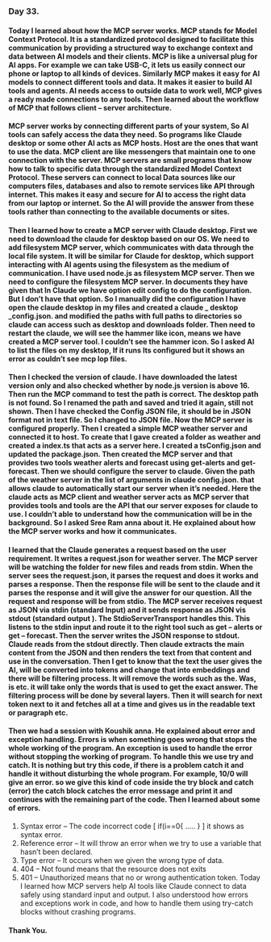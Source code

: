 ### Day 33.
#### Today I learned about how the MCP server works. MCP stands for Model Context Protocol. It is a standardized protocol designed to facilitate this communication by providing a structured way to exchange context and data between AI models and their clients. MCP is like a universal plug for AI apps. For example we can take USB-C, it lets us easily connect our phone or laptop to all kinds of devices. Similarly MCP makes it easy for AI models to connect different tools and data. It makes it easier to build AI tools and agents. AI needs access to outside data to work well, MCP gives a ready made connections to any tools. Then learned about the workflow of MCP that follows client – server architecture. 
#### MCP server works by connecting different parts of your system, So AI tools can safely access the data they need. So programs like Claude desktop or some other AI acts as MCP hosts. Host are the ones that want to use the data. MCP client are like messengers that maintain one to one connection with the server. MCP servers are small programs that know how to talk to specific data through the standardized Model Context Protocol. These servers can connect to local Data sources like our computers files, databases and also to remote services like API through internet. This makes it easy and secure for AI to access the right data from our laptop or internet. So the AI will provide the answer from these tools rather than connecting to the available documents or sites. 
#### Then I learned how to create a MCP server with Claude desktop. First we need to download the claude for desktop based on our OS. We need to add filesystem MCP server, which communicates with data through the local file system. It will be similar for Claude for desktop, which support interacting with AI agents using the filesystem as the medium of communication. I have used node.js as filesystem MCP server. Then we need to configure the filesystem MCP server. In documents they have given that In Claude we have option edit config to do the configuration. But I don’t have that option. So I manually did the configuration I have open the claude desktop in my files and created a claude _ desktop _config.json. and modified the paths with full paths to directories so claude can access such as desktop and downloads folder. Then need to restart the claude, we will see the hammer like icon, means we have created a MCP server tool. I couldn’t see the hammer icon. So I asked AI to list the files on my desktop, If it runs Its configured but it shows an error as couldn’t see mcp lop files. 
#### Then I checked the version of claude. I have downloaded the latest version only and also checked whether by node.js version is above 16. Then run the MCP command to test the path is correct. The desktop path is not found. So I renamed the path and saved and tried it again, still not shown. Then I have checked the Config JSON file, it should be in JSON format not in text file. So I changed to JSON file. Now the MCP server is configured properly. Then I created a simple MCP weather server and connected it to host. To create that I gave created a folder as weather and created a index.ts that acts as a server here. I created a tsConfig.json and updated the package.json. Then created the MCP server and that provides two tools weather alerts and forecast using get-alerts and get-forecast. Then we should configure the server to claude. Given the path of the weather server in the list of arguments in claude config.json. that allows claude to automatically start our server when it’s needed. Here the claude acts as MCP client and weather server acts as MCP server that provides tools and tools are the API that our server exposes for claude to use. I couldn’t able to understand how the communication will be in the background. So I asked Sree Ram anna about it. He explained about how the MCP server works and how it communicates. 
#### I learned that the Claude generates a request based on the user requirement. It writes a request.json for weather server. The MCP server will be watching the folder for new files and reads from stdin. When the server sees the request.json, it parses the request and does it works and parses a response. Then the response file will be sent to the claude and it parses the response and it will give the answer for our question. All the request and response will be from stdio. The MCP server receives request as JSON via stdin (standard Input) and it sends response as JSON vis stdout (standard output ). The StdioServerTransport handles this. This listens to the stdin input and route it to the right tool such as get – alerts or get – forecast. Then the server writes the JSON response to stdout. Claude reads from the stdout directly. Then claude extracts the main content from the JSON and then renders the text from that content and use in the conversation. Then I get to know that the text the user gives the AI, will be converted into tokens and change that into embeddings and there will be filtering process. It will remove the words such as the. Was, is etc. it will take only the words that is used to get the exact answer. The filtering process will be done by several layers. Then it will search for next token next to it and fetches all at a time and gives us in the readable text or paragraph etc. 
#### Then we had a session with Koushik anna. He explained about error and exception handling. Errors is when something goes wrong that stops the whole working of the program. An exception is used to handle the error without stopping the working of program. To handle this we use try and catch. It is nothing but try this code, if there is a problem catch it and handle it without disturbing the whole program. For example, 10/0 will give an error. so we give this kind of code inside the try block and catch (error) the catch block catches the error message and print it and continues with the remaining part of the code. Then I learned about some of errors.
1. Syntax error – The code incorrect code [ if(i==0{ ….. } ] it shows as syntax error.
2. Reference error – It will throw an error when we try to use a variable that hasn’t been declared.
3. Type error – It occurs when we given the wrong type of data.
4. 404 – Not found means that the resource does not exits
5. 401 – Unauthorized means that no or wrong authentication token.
Today I learned how MCP servers help AI tools like Claude connect to data safely using standard input and output. I also understood how errors and exceptions work in code, and how to handle them using try-catch blocks without crashing programs.
#### Thank You.
